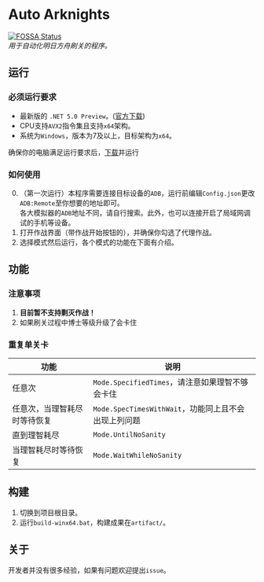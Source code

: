 # Auto Arknights
[![FOSSA Status](https://app.fossa.io/api/projects/git%2Bgithub.com%2FCCRcmcpe%2FAuto-Arknights.svg?type=shield)](https://app.fossa.io/projects/git%2Bgithub.com%2FCCRcmcpe%2FAuto-Arknights?ref=badge_shield)  
*用于自动化明日方舟刷关的程序。*
## 运行
### 必须运行要求
* 最新版的 `.NET 5.0 Preview`。([官方下载](https://dotnet.microsoft.com/download/dotnet-core/5.0))
* CPU支持`AVX2`指令集且支持`x64`架构。
* 系统为`Windows`，版本为7及以上，目标架构为`x64`。

确保你的电脑满足运行要求后，[下载](https://github.com/CCRcmcpe/Auto-Arknights/releases/latest)并运行
### 如何使用
0. （第一次运行）本程序需要连接目标设备的`ADB`，运行前编辑`Config.json`更改`ADB:Remote`至你想要的地址即可。  
各大模拟器的`ADB`地址不同，请自行搜索。此外，也可以连接开启了局域网调试的手机等设备。
1. 打开作战界面（带作战开始按钮的），并确保你勾选了代理作战。
2. 选择模式然后运行，各个模式的功能在下面有介绍。
## 功能
### 注意事项
1. **目前暂不支持剿灭作战！**
2. 如果刷关过程中博士等级升级了会卡住
### 重复单关卡
功能|说明
-|-
任意次|`Mode.SpecifiedTimes`，请注意如果理智不够会卡住
任意次，当理智耗尽时等待恢复|`Mode.SpecTimesWithWait`，功能同上且不会出现上列问题
直到理智耗尽|`Mode.UntilNoSanity`
当理智耗尽时等待恢复|`Mode.WaitWhileNoSanity`
## 构建
1. 切换到项目根目录。  
2. 运行`build-winx64.bat`，构建成果在`artifact/`。
## 关于
开发者并没有很多经验，如果有问题欢迎提出`issue`。
